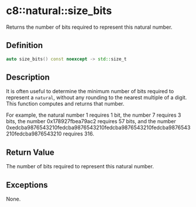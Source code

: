 # c8::natural::size\_bits #

Returns the number of bits required to represent this natural number.

## Definition ##

```cpp
auto size_bits() const noexcept -> std::size_t
```

## Description ##

It is often useful to determine the minimum number of bits required to represent a `natural`, without any rounding to the nearest multiple of a digit.  This function computes and returns that number.

For example, the natural number 1 requires 1 bit, the number 7 requires 3 bits, the number 0x178927fbea79ac2 requires 57 bits, and the number 0xedcba9876543210fedcba9876543210fedcba9876543210fedcba9876543210fedcba9876543210 requires 316.

## Return Value ##

The number of bits required to represent this natural number.

## Exceptions ##

None.
